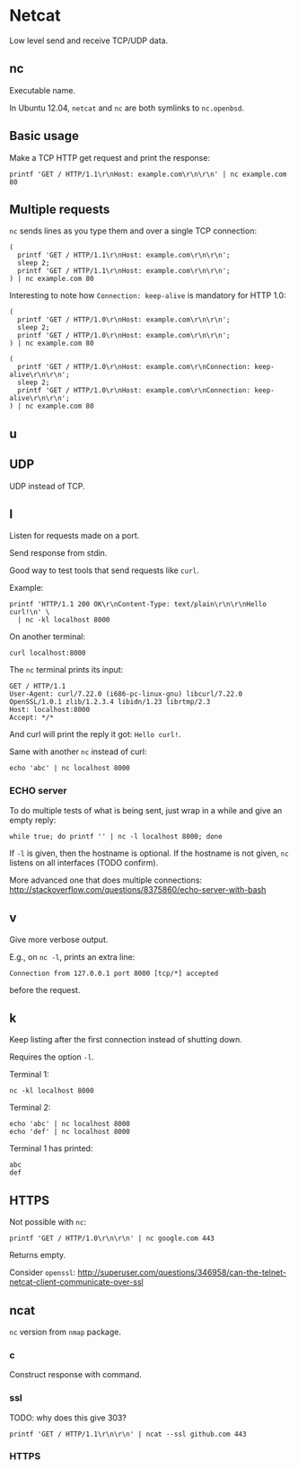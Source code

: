 # Netcat

Low level send and receive TCP/UDP data.

## nc

Executable name.

In Ubuntu 12.04, `netcat` and `nc` are both symlinks to `nc.openbsd`.

## Basic usage

Make a TCP HTTP get request and print the response:

    printf 'GET / HTTP/1.1\r\nHost: example.com\r\n\r\n' | nc example.com 80

## Multiple requests

`nc` sends lines as you type them and over a single TCP connection:

    (
      printf 'GET / HTTP/1.1\r\nHost: example.com\r\n\r\n';
      sleep 2;
      printf 'GET / HTTP/1.1\r\nHost: example.com\r\n\r\n';
    ) | nc example.com 80

Interesting to note how `Connection: keep-alive` is mandatory for HTTP 1.0:

    (
      printf 'GET / HTTP/1.0\r\nHost: example.com\r\n\r\n';
      sleep 2;
      printf 'GET / HTTP/1.0\r\nHost: example.com\r\n\r\n';
    ) | nc example.com 80

    (
      printf 'GET / HTTP/1.0\r\nHost: example.com\r\nConnection: keep-alive\r\n\r\n';
      sleep 2;
      printf 'GET / HTTP/1.0\r\nHost: example.com\r\nConnection: keep-alive\r\n\r\n';
    ) | nc example.com 80

## u

## UDP

UDP instead of TCP.

## l

Listen for requests made on a port.

Send response from stdin.

Good way to test tools that send requests like `curl`.

Example:

    printf 'HTTP/1.1 200 OK\r\nContent-Type: text/plain\r\n\r\nHello curl!\n' \
      | nc -kl localhost 8000

On another terminal:

    curl localhost:8000

The `nc` terminal prints its input:

    GET / HTTP/1.1
    User-Agent: curl/7.22.0 (i686-pc-linux-gnu) libcurl/7.22.0 OpenSSL/1.0.1 zlib/1.2.3.4 libidn/1.23 librtmp/2.3
    Host: localhost:8000
    Accept: */*

And curl will print the reply it got: `Hello curl!`.

Same with another `nc` instead of curl:

    echo 'abc' | nc localhost 8000

### ECHO server

To do multiple tests of what is being sent, just wrap in a while and give an empty reply:

    while true; do printf '' | nc -l localhost 8000; done

If `-l` is given, then the hostname is optional. If the hostname is not given, `nc` listens on all interfaces (TODO confirm).

More advanced one that does multiple connections: <http://stackoverflow.com/questions/8375860/echo-server-with-bash>

## v

Give more verbose output.

E.g., on `nc -l`, prints an extra line:

    Connection from 127.0.0.1 port 8000 [tcp/*] accepted

before the request.

## k

Keep listing after the first connection instead of shutting down.

Requires the option `-l`.

Terminal 1:

    nc -kl localhost 8000

Terminal 2:

    echo 'abc' | nc localhost 8000
    echo 'def' | nc localhost 8000

Terminal 1 has printed:

    abc
    def

## HTTPS

Not possible with `nc`:

    printf 'GET / HTTP/1.0\r\n\r\n' | nc google.com 443

Returns empty.

Consider `openssl`:
<http://superuser.com/questions/346958/can-the-telnet-netcat-client-communicate-over-ssl>

## ncat

`nc` version from `nmap` package.

### c

Construct response with command.

### ssl

TODO: why does this give 303?

    printf 'GET / HTTP/1.1\r\n\r\n' | ncat --ssl github.com 443

### HTTPS
